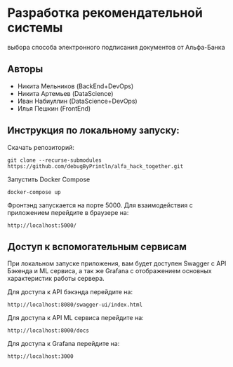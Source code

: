 # Разработка рекомендательной системы
выбора способа электронного подписания
документов от Альфа-Банка

## Авторы
- Никита Мельников (BackEnd+DevOps)
- Никита Артемьев (DataScience)
- Иван Набиуллин (DataScience+DevOps)
- Илья Пешкин (FrontEnd)

## Инструкция по локальному запуску:
Скачать репозиторий:
```
git clone --recurse-submodules https://github.com/debugByPrintln/alfa_hack_together.git
```
Запустить Docker Compose
```
docker-compose up
```
Фронтэнд запускается на порте 5000.
Для взаимодействия с приложением перейдите в браузере на:
```
http://localhost:5000/
```

## Доступ к вспомогательным сервисам
При локальном запуске приложения, вам будет доступен Swagger с API Бэкенда и ML сервиса, а так же Grafana c отображением основных характеристик работы сервера.

Для доступа к API бэкэнда перейдите на:
```
http://localhost:8080/swagger-ui/index.html
```

Для доступа к API ML сервиса перейдите на:
```
http://localhost:8000/docs
```

Для доступа к Grafana перейдите на:
```
http://localhost:3000
```
